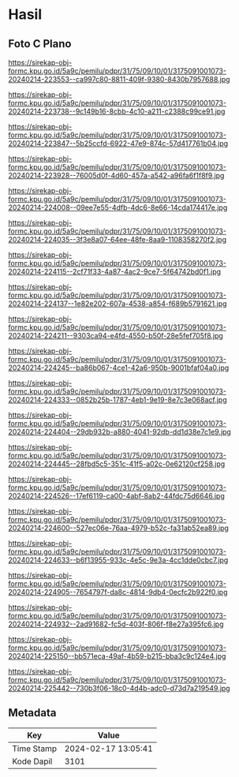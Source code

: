 # Hasil

## Foto C Plano

https://sirekap-obj-formc.kpu.go.id/5a9c/pemilu/pdpr/31/75/09/10/01/3175091001073-20240214-223553--ca997c80-8811-409f-9380-8430b7957688.jpg

https://sirekap-obj-formc.kpu.go.id/5a9c/pemilu/pdpr/31/75/09/10/01/3175091001073-20240214-223738--9c149b16-8cbb-4c10-a211-c2388c99ce91.jpg

https://sirekap-obj-formc.kpu.go.id/5a9c/pemilu/pdpr/31/75/09/10/01/3175091001073-20240214-223847--5b25ccfd-6922-47e9-874c-57d417761b04.jpg

https://sirekap-obj-formc.kpu.go.id/5a9c/pemilu/pdpr/31/75/09/10/01/3175091001073-20240214-223928--76005d0f-4d60-457a-a542-a96fa6f1f8f9.jpg

https://sirekap-obj-formc.kpu.go.id/5a9c/pemilu/pdpr/31/75/09/10/01/3175091001073-20240214-224008--09ee7e55-4dfb-4dc6-8e66-14cda174417e.jpg

https://sirekap-obj-formc.kpu.go.id/5a9c/pemilu/pdpr/31/75/09/10/01/3175091001073-20240214-224035--3f3e8a07-64ee-48fe-8aa9-1108358270f2.jpg

https://sirekap-obj-formc.kpu.go.id/5a9c/pemilu/pdpr/31/75/09/10/01/3175091001073-20240214-224115--2cf71f33-4a87-4ac2-9ce7-5f64742bd0f1.jpg

https://sirekap-obj-formc.kpu.go.id/5a9c/pemilu/pdpr/31/75/09/10/01/3175091001073-20240214-224137--1e82e202-607a-4538-a854-f689b5791621.jpg

https://sirekap-obj-formc.kpu.go.id/5a9c/pemilu/pdpr/31/75/09/10/01/3175091001073-20240214-224211--9303ca94-e4fd-4550-b50f-28e5fef705f8.jpg

https://sirekap-obj-formc.kpu.go.id/5a9c/pemilu/pdpr/31/75/09/10/01/3175091001073-20240214-224245--ba86b067-4ce1-42a6-950b-9001bfaf04a0.jpg

https://sirekap-obj-formc.kpu.go.id/5a9c/pemilu/pdpr/31/75/09/10/01/3175091001073-20240214-224333--0852b25b-1787-4eb1-9e19-8e7c3e068acf.jpg

https://sirekap-obj-formc.kpu.go.id/5a9c/pemilu/pdpr/31/75/09/10/01/3175091001073-20240214-224404--29db932b-a880-4041-92db-dd1d38e7c1e9.jpg

https://sirekap-obj-formc.kpu.go.id/5a9c/pemilu/pdpr/31/75/09/10/01/3175091001073-20240214-224445--28fbd5c5-351c-41f5-a02c-0e62120cf258.jpg

https://sirekap-obj-formc.kpu.go.id/5a9c/pemilu/pdpr/31/75/09/10/01/3175091001073-20240214-224526--17ef6119-ca00-4abf-8ab2-44fdc75d6646.jpg

https://sirekap-obj-formc.kpu.go.id/5a9c/pemilu/pdpr/31/75/09/10/01/3175091001073-20240214-224600--527ec06e-76aa-4979-b52c-fa31ab52ea89.jpg

https://sirekap-obj-formc.kpu.go.id/5a9c/pemilu/pdpr/31/75/09/10/01/3175091001073-20240214-224633--b6f13955-933c-4e5c-9e3a-4cc1dde0cbc7.jpg

https://sirekap-obj-formc.kpu.go.id/5a9c/pemilu/pdpr/31/75/09/10/01/3175091001073-20240214-224905--7654797f-da8c-4814-9db4-0ecfc2b922f0.jpg

https://sirekap-obj-formc.kpu.go.id/5a9c/pemilu/pdpr/31/75/09/10/01/3175091001073-20240214-224932--2ad91682-fc5d-403f-806f-f8e27a395fc6.jpg

https://sirekap-obj-formc.kpu.go.id/5a9c/pemilu/pdpr/31/75/09/10/01/3175091001073-20240214-225150--bb571eca-49af-4b59-b215-bba3c9c124e4.jpg

https://sirekap-obj-formc.kpu.go.id/5a9c/pemilu/pdpr/31/75/09/10/01/3175091001073-20240214-225442--730b3f06-18c0-4d4b-adc0-d73d7a219549.jpg


## Metadata

| Key        | Value               |
| ---------- | ------------------- |
| Time Stamp | 2024-02-17 13:05:41 |
| Kode Dapil | 3101                |



